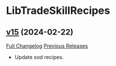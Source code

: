 # LibTradeSkillRecipes

## [v15](https://github.com/thespags/LibTradeSkillRecipes/tree/v15) (2024-02-22)
[Full Changelog](https://github.com/thespags/LibTradeSkillRecipes/compare/v14...v15) [Previous Releases](https://github.com/thespags/LibTradeSkillRecipes/releases)

- Update sod recipes.  
